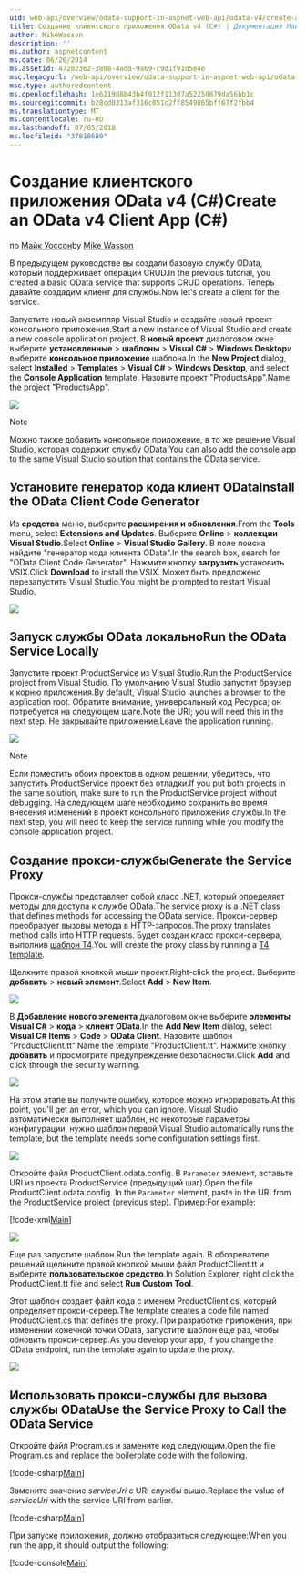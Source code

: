 ```yaml
---
uid: web-api/overview/odata-support-in-aspnet-web-api/odata-v4/create-an-odata-v4-client-app
title: Создание клиентского приложения OData v4 (C#) | Документация Майкрософт
author: MikeWasson
description: ''
ms.author: aspnetcontent
ms.date: 06/26/2014
ms.assetid: 47202362-3808-4add-9a69-c9d1f91d5e4e
msc.legacyurl: /web-api/overview/odata-support-in-aspnet-web-api/odata-v4/create-an-odata-v4-client-app
msc.type: authoredcontent
ms.openlocfilehash: 1e621988b43b4f012f113d7a52250879da56bb1c
ms.sourcegitcommit: b28cd0313af316c051c2ff8549865bff67f2fbb4
ms.translationtype: MT
ms.contentlocale: ru-RU
ms.lasthandoff: 07/05/2018
ms.locfileid: "37818680"
---
```

<a name="create-an-odata-v4-client-app-c"></a><span data-ttu-id="d3717-102">Создание клиентского приложения OData v4 (C#)</span><span class="sxs-lookup"><span data-stu-id="d3717-102">Create an OData v4 Client App (C#)</span></span>
====================
<span data-ttu-id="d3717-103">по [Майк Уоссон](https://github.com/MikeWasson)</span><span class="sxs-lookup"><span data-stu-id="d3717-103">by [Mike Wasson](https://github.com/MikeWasson)</span></span>

<span data-ttu-id="d3717-104">В предыдущем руководстве вы создали базовую службу OData, который поддерживает операции CRUD.</span><span class="sxs-lookup"><span data-stu-id="d3717-104">In the previous tutorial, you created a basic OData service that supports CRUD operations.</span></span> <span data-ttu-id="d3717-105">Теперь давайте создадим клиент для службы.</span><span class="sxs-lookup"><span data-stu-id="d3717-105">Now let's create a client for the service.</span></span>

<span data-ttu-id="d3717-106">Запустите новый экземпляр Visual Studio и создайте новый проект консольного приложения.</span><span class="sxs-lookup"><span data-stu-id="d3717-106">Start a new instance of Visual Studio and create a new console application project.</span></span> <span data-ttu-id="d3717-107">В **новый проект** диалоговом окне выберите **установленные** &gt; **шаблоны** &gt; **Visual C#** &gt; **Windows Desktop**и выберите **консольное приложение** шаблона.</span><span class="sxs-lookup"><span data-stu-id="d3717-107">In the **New Project** dialog, select **Installed** &gt; **Templates** &gt; **Visual C#** &gt; **Windows Desktop**, and select the **Console Application** template.</span></span> <span data-ttu-id="d3717-108">Назовите проект &quot;ProductsApp&quot;.</span><span class="sxs-lookup"><span data-stu-id="d3717-108">Name the project &quot;ProductsApp&quot;.</span></span>

![](create-an-odata-v4-client-app/_static/image1.png)

> [!NOTE]
> <span data-ttu-id="d3717-109">Можно также добавить консольное приложение, в то же решение Visual Studio, которая содержит службу OData.</span><span class="sxs-lookup"><span data-stu-id="d3717-109">You can also add the console app to the same Visual Studio solution that contains the OData service.</span></span>


## <a name="install-the-odata-client-code-generator"></a><span data-ttu-id="d3717-110">Установите генератор кода клиент OData</span><span class="sxs-lookup"><span data-stu-id="d3717-110">Install the OData Client Code Generator</span></span>

<span data-ttu-id="d3717-111">Из **средства** меню, выберите **расширения и обновления**.</span><span class="sxs-lookup"><span data-stu-id="d3717-111">From the **Tools** menu, select **Extensions and Updates**.</span></span> <span data-ttu-id="d3717-112">Выберите **Online** &gt; **коллекции Visual Studio**.</span><span class="sxs-lookup"><span data-stu-id="d3717-112">Select **Online** &gt; **Visual Studio Gallery**.</span></span> <span data-ttu-id="d3717-113">В поле поиска найдите &quot;генератор кода клиента OData&quot;.</span><span class="sxs-lookup"><span data-stu-id="d3717-113">In the search box, search for &quot;OData Client Code Generator&quot;.</span></span> <span data-ttu-id="d3717-114">Нажмите кнопку **загрузить** установить VSIX.</span><span class="sxs-lookup"><span data-stu-id="d3717-114">Click **Download** to install the VSIX.</span></span> <span data-ttu-id="d3717-115">Может быть предложено перезапустить Visual Studio.</span><span class="sxs-lookup"><span data-stu-id="d3717-115">You might be prompted to restart Visual Studio.</span></span>

[![](create-an-odata-v4-client-app/_static/image3.png)](create-an-odata-v4-client-app/_static/image2.png)

## <a name="run-the-odata-service-locally"></a><span data-ttu-id="d3717-116">Запуск службы OData локально</span><span class="sxs-lookup"><span data-stu-id="d3717-116">Run the OData Service Locally</span></span>

<span data-ttu-id="d3717-117">Запустите проект ProductService из Visual Studio.</span><span class="sxs-lookup"><span data-stu-id="d3717-117">Run the ProductService project from Visual Studio.</span></span> <span data-ttu-id="d3717-118">По умолчанию Visual Studio запустит браузер к корню приложения.</span><span class="sxs-lookup"><span data-stu-id="d3717-118">By default, Visual Studio launches a browser to the application root.</span></span> <span data-ttu-id="d3717-119">Обратите внимание, универсальный код Ресурса; он потребуется на следующем шаге.</span><span class="sxs-lookup"><span data-stu-id="d3717-119">Note the URI; you will need this in the next step.</span></span> <span data-ttu-id="d3717-120">Не закрывайте приложение.</span><span class="sxs-lookup"><span data-stu-id="d3717-120">Leave the application running.</span></span>

![](create-an-odata-v4-client-app/_static/image4.png)

> [!NOTE]
> <span data-ttu-id="d3717-121">Если поместить обоих проектов в одном решении, убедитесь, что запустить ProductService проект без отладки.</span><span class="sxs-lookup"><span data-stu-id="d3717-121">If you put both projects in the same solution, make sure to run the ProductService project without debugging.</span></span> <span data-ttu-id="d3717-122">На следующем шаге необходимо сохранить во время внесения изменений в проект консольного приложения службы.</span><span class="sxs-lookup"><span data-stu-id="d3717-122">In the next step, you will need to keep the service running while you modify the console application project.</span></span>


## <a name="generate-the-service-proxy"></a><span data-ttu-id="d3717-123">Создание прокси-службы</span><span class="sxs-lookup"><span data-stu-id="d3717-123">Generate the Service Proxy</span></span>

<span data-ttu-id="d3717-124">Прокси-службы представляет собой класс .NET, который определяет методы для доступа к службе OData.</span><span class="sxs-lookup"><span data-stu-id="d3717-124">The service proxy is a .NET class that defines methods for accessing the OData service.</span></span> <span data-ttu-id="d3717-125">Прокси-сервер преобразует вызовы метода в HTTP-запросов.</span><span class="sxs-lookup"><span data-stu-id="d3717-125">The proxy translates method calls into HTTP requests.</span></span> <span data-ttu-id="d3717-126">Будет создан класс прокси-сервера, выполнив [шаблон T4](https://msdn.microsoft.com/library/bb126445.aspx).</span><span class="sxs-lookup"><span data-stu-id="d3717-126">You will create the proxy class by running a [T4 template](https://msdn.microsoft.com/library/bb126445.aspx).</span></span>

<span data-ttu-id="d3717-127">Щелкните правой кнопкой мыши проект.</span><span class="sxs-lookup"><span data-stu-id="d3717-127">Right-click the project.</span></span> <span data-ttu-id="d3717-128">Выберите **добавить** &gt; **новый элемент**.</span><span class="sxs-lookup"><span data-stu-id="d3717-128">Select **Add** &gt; **New Item**.</span></span>

![](create-an-odata-v4-client-app/_static/image5.png)

<span data-ttu-id="d3717-129">В **Добавление нового элемента** диалоговом окне выберите **элементы Visual C#** &gt; **кода** &gt; **клиент OData**.</span><span class="sxs-lookup"><span data-stu-id="d3717-129">In the **Add New Item** dialog, select **Visual C# Items** &gt; **Code** &gt; **OData Client**.</span></span> <span data-ttu-id="d3717-130">Назовите шаблон &quot;ProductClient.tt&quot;.</span><span class="sxs-lookup"><span data-stu-id="d3717-130">Name the template &quot;ProductClient.tt&quot;.</span></span> <span data-ttu-id="d3717-131">Нажмите кнопку **добавить** и просмотрите предупреждение безопасности.</span><span class="sxs-lookup"><span data-stu-id="d3717-131">Click **Add** and click through the security warning.</span></span>

[![](create-an-odata-v4-client-app/_static/image7.png)](create-an-odata-v4-client-app/_static/image6.png)

<span data-ttu-id="d3717-132">На этом этапе вы получите ошибку, которое можно игнорировать.</span><span class="sxs-lookup"><span data-stu-id="d3717-132">At this point, you'll get an error, which you can ignore.</span></span> <span data-ttu-id="d3717-133">Visual Studio автоматически выполняет шаблон, но некоторые параметры конфигурации, нужно шаблон первой.</span><span class="sxs-lookup"><span data-stu-id="d3717-133">Visual Studio automatically runs the template, but the template needs some configuration settings first.</span></span>

[![](create-an-odata-v4-client-app/_static/image9.png)](create-an-odata-v4-client-app/_static/image8.png)

<span data-ttu-id="d3717-134">Откройте файл ProductClient.odata.config. В `Parameter` элемент, вставьте URI из проекта ProductService (предыдущий шаг).</span><span class="sxs-lookup"><span data-stu-id="d3717-134">Open the file ProductClient.odata.config. In the `Parameter` element, paste in the URI from the ProductService project (previous step).</span></span> <span data-ttu-id="d3717-135">Пример:</span><span class="sxs-lookup"><span data-stu-id="d3717-135">For example:</span></span>

[!code-xml[Main](create-an-odata-v4-client-app/samples/sample1.xml)]

[![](create-an-odata-v4-client-app/_static/image11.png)](create-an-odata-v4-client-app/_static/image10.png)

<span data-ttu-id="d3717-136">Еще раз запустите шаблон.</span><span class="sxs-lookup"><span data-stu-id="d3717-136">Run the template again.</span></span> <span data-ttu-id="d3717-137">В обозревателе решений щелкните правой кнопкой мыши файл ProductClient.tt и выберите **пользовательское средство**.</span><span class="sxs-lookup"><span data-stu-id="d3717-137">In Solution Explorer, right click the ProductClient.tt file and select **Run Custom Tool**.</span></span>

<span data-ttu-id="d3717-138">Этот шаблон создает файл кода с именем ProductClient.cs, который определяет прокси-сервер.</span><span class="sxs-lookup"><span data-stu-id="d3717-138">The template creates a code file named ProductClient.cs that defines the proxy.</span></span> <span data-ttu-id="d3717-139">При разработке приложения, при изменении конечной точки OData, запустите шаблон еще раз, чтобы обновить прокси-сервер.</span><span class="sxs-lookup"><span data-stu-id="d3717-139">As you develop your app, if you change the OData endpoint, run the template again to update the proxy.</span></span>

![](create-an-odata-v4-client-app/_static/image12.png)

## <a name="use-the-service-proxy-to-call-the-odata-service"></a><span data-ttu-id="d3717-140">Использовать прокси-службы для вызова службы OData</span><span class="sxs-lookup"><span data-stu-id="d3717-140">Use the Service Proxy to Call the OData Service</span></span>

<span data-ttu-id="d3717-141">Откройте файл Program.cs и замените код следующим.</span><span class="sxs-lookup"><span data-stu-id="d3717-141">Open the file Program.cs and replace the boilerplate code with the following.</span></span>

[!code-csharp[Main](create-an-odata-v4-client-app/samples/sample2.cs)]

<span data-ttu-id="d3717-142">Замените значение *serviceUri* с URI службы выше.</span><span class="sxs-lookup"><span data-stu-id="d3717-142">Replace the value of *serviceUri* with the service URI from earlier.</span></span>

[!code-csharp[Main](create-an-odata-v4-client-app/samples/sample3.cs)]

<span data-ttu-id="d3717-143">При запуске приложения, должно отобразиться следующее:</span><span class="sxs-lookup"><span data-stu-id="d3717-143">When you run the app, it should output the following:</span></span>

[!code-console[Main](create-an-odata-v4-client-app/samples/sample4.cmd)]

